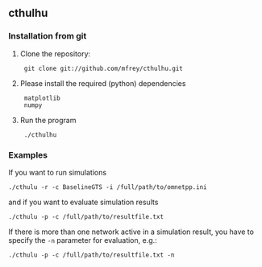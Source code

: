 cthulhu
-------

### Installation from git

1. Clone the repository:

		git clone git://github.com/mfrey/cthulhu.git

2. Please install the required (python) dependencies

		matplotlib
		numpy

3. Run the program

		./cthulhu

### Examples
If you want to run simulations
```
./cthulu -r -c BaselineGTS -i /full/path/to/omnetpp.ini 
```
and if you want to evaluate simulation results
```
./cthulu -p -c /full/path/to/resultfile.txt
```
If there is more than one network active in a simulation result, you have to specify the ``-n`` parameter for evaluation, e.g.:
```
./cthulu -p -c /full/path/to/resultfile.txt -n
```
